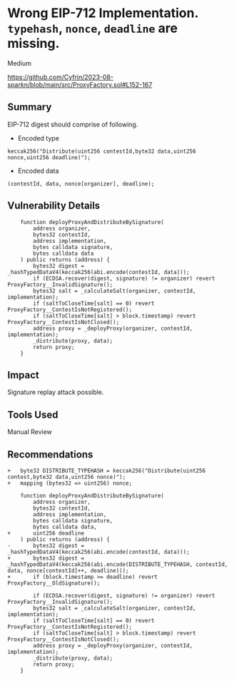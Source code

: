 # Wrong EIP-712 Implementation. `typehash`, `nonce`, `deadline` are missing.

Medium

https://github.com/Cyfrin/2023-08-sparkn/blob/main/src/ProxyFactory.sol#L152-167

## Summary

EIP-712 digest should comprise of following.

- Encoded type

```
keccak256("Distribute(uint256 contestId,byte32 data,uint256 nonce,uint256 deadline)");
```

- Encoded data

```
(contestId, data, nonce[organizer], deadline);
```

## Vulnerability Details
```solidity
    function deployProxyAndDistributeBySignature(
        address organizer,
        bytes32 contestId,
        address implementation,
        bytes calldata signature,
        bytes calldata data
    ) public returns (address) {
        bytes32 digest = _hashTypedDataV4(keccak256(abi.encode(contestId, data)));
        if (ECDSA.recover(digest, signature) != organizer) revert ProxyFactory__InvalidSignature();
        bytes32 salt = _calculateSalt(organizer, contestId, implementation);
        if (saltToCloseTime[salt] == 0) revert ProxyFactory__ContestIsNotRegistered();
        if (saltToCloseTime[salt] > block.timestamp) revert ProxyFactory__ContestIsNotClosed();
        address proxy = _deployProxy(organizer, contestId, implementation);
        _distribute(proxy, data);
        return proxy;
    }
```
## Impact
Signature replay attack possible.

## Tools Used
Manual Review

## Recommendations
```solidity
+   byte32 DISTRIBUTE_TYPEHASH = keccak256("Distribute(uint256 contest,byte32 data,uint256 nonce)");
+   mapping (bytes32 => uint256) nonce;

    function deployProxyAndDistributeBySignature(
        address organizer,
        bytes32 contestId,
        address implementation,
        bytes calldata signature,
        bytes calldata data,
+       uint256 deadline
    ) public returns (address) {
-       bytes32 digest = _hashTypedDataV4(keccak256(abi.encode(contestId, data)));
+       bytes32 digest = _hashTypedDataV4(keccak256(abi.encode(DISTRIBUTE_TYPEHASH, contestId, data, nonce[contestId]++, deadline)));
+       if (block.timestamp >= deadline) revert ProxyFactory__OldSignature();

        if (ECDSA.recover(digest, signature) != organizer) revert ProxyFactory__InvalidSignature();
        bytes32 salt = _calculateSalt(organizer, contestId, implementation);
        if (saltToCloseTime[salt] == 0) revert ProxyFactory__ContestIsNotRegistered();
        if (saltToCloseTime[salt] > block.timestamp) revert ProxyFactory__ContestIsNotClosed();
        address proxy = _deployProxy(organizer, contestId, implementation);
        _distribute(proxy, data);
        return proxy;
    }
```
